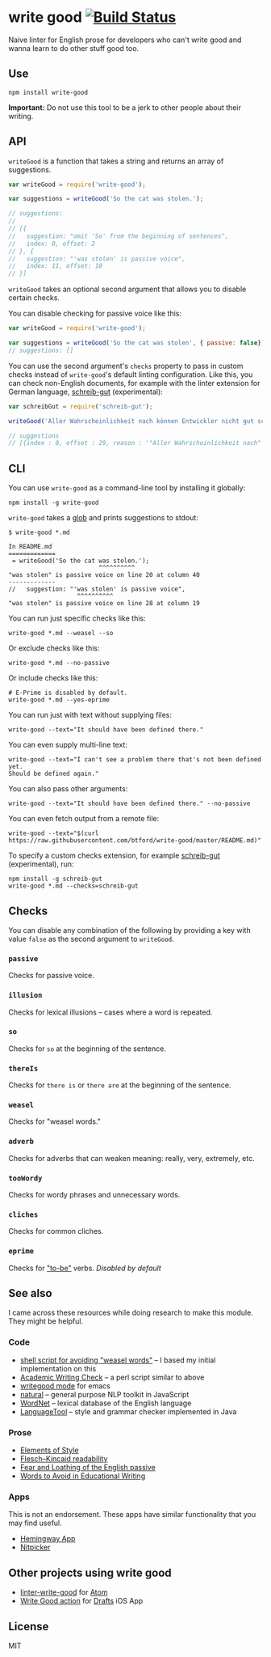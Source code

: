 # write good [![Build Status](https://travis-ci.org/btford/write-good.svg?branch=master)](https://travis-ci.org/btford/write-good)

Naive linter for English prose for developers who can't write good and wanna learn to do other stuff good too.


## Use

```shell
npm install write-good
```

**Important:** Do not use this tool to be a jerk to other people about their writing.


## API

`writeGood` is a function that takes a string and returns an array of suggestions.

```javascript
var writeGood = require('write-good');

var suggestions = writeGood('So the cat was stolen.');

// suggestions:
//
// [{
//   suggestion: "omit 'So' from the beginning of sentences",
//   index: 0, offset: 2
// }, {
//   suggestion: "'was stolen' is passive voice",
//   index: 11, offset: 10
// }]
```

`writeGood` takes an optional second argument that allows you to disable certain checks.

You can disable checking for passive voice like this:

```javascript
var writeGood = require('write-good');

var suggestions = writeGood('So the cat was stolen', { passive: false});
// suggestions: []
```

You can use the second argument's `checks` property to pass in custom checks instead of `write-good`'s default linting configuration.
Like this, you can check non-English documents, for example with the linter extension for German language, [schreib-gut](https://github.com/TimKam/schreib-gut) (experimental):


```javascript
var schreibGut = require('schreib-gut');

writeGood('Aller Wahrscheinlichkeit nach können Entwickler nicht gut schreiben', { weasel-words: false, checks: schreibGut});

// suggestions
// [{index : 0, offset : 29, reason : '"Aller Wahrscheinlichkeit nach" is wordy or unneeded' }]
```

## CLI

You can use `write-good` as a command-line tool by installing it globally:

```shell
npm install -g write-good
```

`write-good` takes a [glob](https://github.com/isaacs/node-glob) and prints suggestions to stdout:

```shell
$ write-good *.md

In README.md
=============
 = writeGood('So the cat was stolen.');
                         ^^^^^^^^^^
"was stolen" is passive voice on line 20 at column 40
-------------
//   suggestion: "'was stolen' is passive voice",
                   ^^^^^^^^^^
"was stolen" is passive voice on line 28 at column 19
```

You can run just specific checks like this:

```shell
write-good *.md --weasel --so
```

Or exclude checks like this:

```shell
write-good *.md --no-passive
```

Or include checks like this:

```shell
# E-Prime is disabled by default.
write-good *.md --yes-eprime
```

You can run just with text without supplying files:

```shell
write-good --text="It should have been defined there."
```

You can even supply multi-line text:

```shell
write-good --text="I can't see a problem there that's not been defined yet.
Should be defined again."
```

You can also pass other arguments:

```shell
write-good --text="It should have been defined there." --no-passive
```

You can even fetch output from a remote file:

```shell
write-good --text="$(curl https://raw.githubusercontent.com/btford/write-good/master/README.md)"
```

To specify a custom checks extension, for example [schreib-gut](https://github.com/TimKam/schreib-gut) (experimental), run:

```shell
npm install -g schreib-gut
write-good *.md --checks=schreib-gut
```

## Checks

You can disable any combination of the following by providing a key with value `false` as the second argument to `writeGood`.

### `passive`
Checks for passive voice.

### `illusion`
Checks for lexical illusions – cases where a word is repeated.

### `so`
Checks for `so` at the beginning of the sentence.

### `thereIs`
Checks for `there is` or `there are` at the beginning of the sentence.

### `weasel`
Checks for "weasel words."

### `adverb`
Checks for adverbs that can weaken meaning: really, very, extremely, etc.

### `tooWordy`
Checks for wordy phrases and unnecessary words.

### `cliches`
Checks for common cliches.

### `eprime`
Checks for ["to-be"](https://en.wikipedia.org/wiki/E-Prime) verbs. _Disabled by default_ 

## See also

I came across these resources while doing research to make this module.
They might be helpful.

### Code

* [shell script for avoiding "weasel words"](http://matt.might.net/articles/shell-scripts-for-passive-voice-weasel-words-duplicates/) – I based my initial implementation on this
* [Academic Writing Check](https://github.com/devd/Academic-Writing-Check) – a perl script similar to above
* [writegood mode](https://github.com/bnbeckwith/writegood-mode) for emacs
* [natural](https://github.com/NaturalNode/natural) – general purpose NLP toolkit in JavaScript
* [WordNet](http://wordnet.princeton.edu/) – lexical database of the English language
* [LanguageTool](https://languagetool.org/) – style and grammar checker implemented in Java

### Prose

* [Elements of Style](http://www.bartleby.com/141/)
* [Flesch–Kincaid readability](http://en.wikipedia.org/wiki/Flesch%E2%80%93Kincaid_readability_test)
* [Fear and Loathing of the English passive](http://www.lel.ed.ac.uk/~gpullum/passive_loathing.pdf)
* [Words to Avoid in Educational Writing](http://css-tricks.com/words-avoid-educational-writing/)

### Apps

This is not an endorsement.
These apps have similar functionality that you may find useful.

* [Hemingway App](http://www.hemingwayapp.com/)
* [Nitpicker](http://nitpickertool.com)

## Other projects using write good

* [linter-write-good](https://github.com/gepoch/linter-write-good) for [Atom](https://atom.io/)
* [Write Good action](https://drafts4-actions.agiletortoise.com/a/2D7) for [Drafts](http://agiletortoise.com/drafts/index.html) iOS App

## License
MIT
